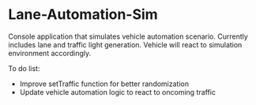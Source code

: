 # Lane-Automation-Sim
Console application that simulates vehicle automation scenario.
Currently includes lane and traffic light generation.
Vehicle will react to simulation environment accordingly.

To do list:
* Improve setTraffic function for better randomization
* Update vehicle automation logic to react to oncoming traffic
